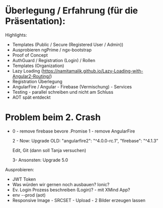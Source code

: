 # Überlegung / Erfahrung (für die Präsentation):

Highlights:

- Templates (Public / Secure (Registered User / Admin))
- Ausprobieren ngPrime / ngx-bootstrap
- Proof of Concept
- AuthGuard / Registration (Login) / Rollen
- Templates (Organization)
- Lazy Loading (https://namitamalik.github.io/Lazy-Loading-with-Angular2-Routing/)
- Registration Überlegung
- AngularFire / Angular - Firebase (Vermischung) - Services
- Testing - parallel schreiben und nicht am Schluss
- AOT spät entdeckt

Problem beim 2. Crash
=====================

- 0 - remove firebase bevore .Promise
  1 - remove AngularFire
  
  2 - Now: Upgrade
  OLD:
  "angularfire2": "^4.0.0-rc.1",
  "firebase": "^4.1.3”
  
  Edit, Git (dann soll Tanja versuchen)
  
  3- Ansonsten: Upgrade 5.0

Ausprobieren:

- JWT Token
- Was würden wir gernen noch ausbauen? Ionic?
- Ev. Login Prozess beschreiben (Login)? - mit XMind App?
- env --prod (aot)
- Responsive Image - SRCSET - Upload - 2 Bilder erzeugen lassen